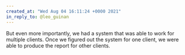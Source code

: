 ```yaml
---
created_at: "Wed Aug 04 16:11:24 +0000 2021"
in_reply_to: @leo_guinan
---
```


But even more importantly, we had a system that was able to work for multiple clients. Once we figured out the system for one client, we were able to produce the report for other clients.